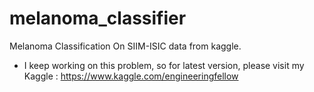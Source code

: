# melanoma_classifier
Melanoma Classification On SIIM-ISIC data from kaggle.

- I keep working on this problem, so for latest version, please visit my Kaggle : https://www.kaggle.com/engineeringfellow
